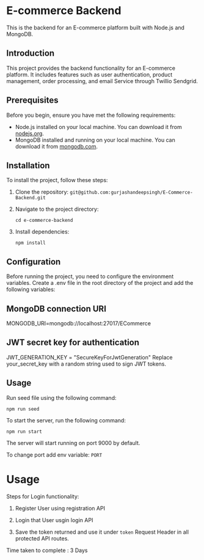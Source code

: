 # E-commerce Backend

This is the backend for an E-commerce platform built with Node.js and MongoDB.

## Introduction

This project provides the backend functionality for an E-commerce platform. It includes features such as user authentication, product management, order processing, and email Service through Twillio Sendgrid.

## Prerequisites

Before you begin, ensure you have met the following requirements:
- Node.js installed on your local machine. You can download it from [nodejs.org](https://nodejs.org/).
- MongoDB installed and running on your local machine. You can download it from [mongodb.com](https://www.mongodb.com/).

## Installation

To install the project, follow these steps:

1. Clone the repository:
   ```git@github.com:gurjashandeepsingh/E-Commerce-Backend.git```

2. Navigate to the project directory:

   ```cd e-commerce-backend```

3. Install dependencies:

   ```npm install```

## Configuration
Before running the project, you need to configure the environment variables. Create a .env file in the root directory of the project and add the following variables:

## MongoDB connection URI
MONGODB_URI=mongodb://localhost:27017/ECommerce 

## JWT secret key for authentication
JWT_GENERATION_KEY = "SecureKeyForJwtGeneration"
Replace your_secret_key with a random string used to sign JWT tokens.

## Usage
Run seed file using the following command:

   ```npm run seed```


To start the server, run the following command:
   
   ```npm run start```

The server will start running on port 9000 by default.

To change port add env variable:
```PORT```

# Usage
Steps for Login functionality:

1. Register User using registration API

2. Login that User usgin login API

3. Save the token returned and use it under ```token``` Request Header in all protected API routes.

Time taken to complete : 3 Days
